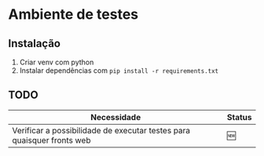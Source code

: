 # Ambiente de testes

## Instalação

1. Criar venv com python
2. Instalar dependências com `pip install -r requirements.txt`

## TODO

| Necessidade | Status |
| ----------- | ------ |
| Verificar a possibilidade de executar testes para quaisquer fronts web | :new: |


